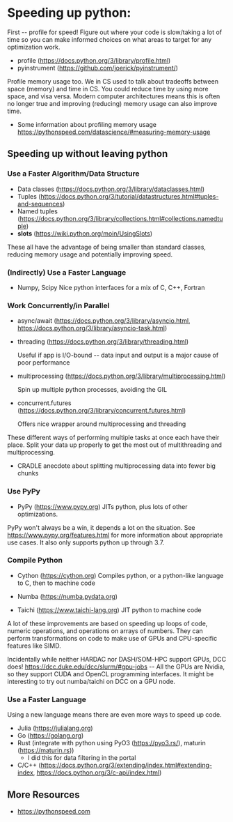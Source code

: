 # Speeding up python:

First -- profile for speed! Figure out where your code is slow/taking a lot of time so you can make informed choices on what areas to target for any optimization work.

* profile (https://docs.python.org/3/library/profile.html)
* pyinstrument (https://github.com/joerick/pyinstrument/)

Profile memory usage too. We in CS used to talk about tradeoffs between space (memory) and time in CS. You could reduce time by using more space, and visa versa. Modern computer architectures means this is often no longer true and improving (reducing) memory usage can also improve time.

* Some information about profiling memory usage https://pythonspeed.com/datascience/#measuring-memory-usage

## Speeding up without leaving python

### Use a Faster Algorithm/Data Structure
* Data classes (https://docs.python.org/3/library/dataclasses.html)
* Tuples (https://docs.python.org/3/tutorial/datastructures.html#tuples-and-sequences)
* Named tuples (https://docs.python.org/3/library/collections.html#collections.namedtuple)
* __slots__ (https://wiki.python.org/moin/UsingSlots)

These all have the advantage of being smaller than standard classes, reducing memory usage and potentially improving speed.

### (Indirectly) Use a Faster Language
* Numpy, Scipy
    Nice python interfaces for a mix of C, C++, Fortran

### Work Concurrently/in Parallel
* async/await (https://docs.python.org/3/library/asyncio.html, https://docs.python.org/3/library/asyncio-task.html)
* threading (https://docs.python.org/3/library/threading.html)

    Useful if app is I/O-bound -- data input and output is a major cause of poor performance

* multiprocessing (https://docs.python.org/3/library/multiprocessing.html)

    Spin up multiple python processes, avoiding the GIL

* concurrent.futures (https://docs.python.org/3/library/concurrent.futures.html)

    Offers nice wrapper around multiprocessing and threading

These different ways of performing multiple tasks at once each have their place. Split your data up properly to get the most out of multithreading and multiprocessing.

* CRADLE anecdote about splitting multiprocessing data into fewer big chunks

### Use PyPy
* PyPy (https://www.pypy.org) JITs python, plus lots of other optimizations.

PyPy won't always be a win, it depends a lot on the situation. See https://www.pypy.org/features.html for more information about appropriate use cases. It also only supports python up through 3.7.

### Compile Python
* Cython (https://cython.org)
    Compiles python, or a python-like language to C, then to machine code
    
* Numba (https://numba.pydata.org)
* Taichi (https://www.taichi-lang.org)
    JIT python to machine code

A lot of these improvements are based on speeding up loops of code, numeric operations, and operations
on arrays of numbers. They can perform transformations on code to make use of GPUs and CPU-specific features like SIMD.

Incidentally while neither HARDAC nor DASH/SOM-HPC support GPUs, DCC does! https://dcc.duke.edu/dcc/slurm/#gpu-jobs -- All the GPUs are Nvidia, so they support CUDA and OpenCL programming interfaces. It might be interesting to try out numba/taichi on DCC on a GPU node.

### Use a Faster Language
Using a new language means there are even more ways to speed up code. 

* Julia (https://julialang.org)
* Go (https://golang.org)
* Rust (integrate with python using PyO3 (https://pyo3.rs/), maturin (https://maturin.rs))
  * I did this for data filtering in the portal
* C/C++ (https://docs.python.org/3/extending/index.html#extending-index, https://docs.python.org/3/c-api/index.html)

## More Resources
* https://pythonspeed.com
